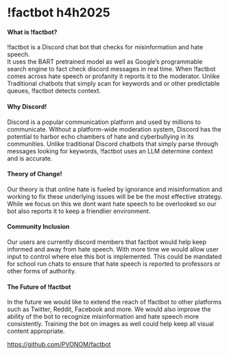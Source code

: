 # !factbot h4h2025

#### What is !factbot?

!factbot is a Discord chat bot that checks for misinformation and hate speech.  
It uses the BART pretrained model as well as Google’s programmable search engine to fact check discord messages in real time.
When !factbot comes across hate speech or profanity it reports it to the moderator.
Unlike Traditional chatbots that simply scan for keywords and or other predictable queues, !factbot detects context. 

#### Why Discord!

Discord is a popular communication platform and used by millions to communicate. 
Without a platform-wide moderation system, Discord has the potential to harbor echo chambers of hate and cyberbullying in its communities. 
Unlike traditional Discord chatbots that simply parse through messages looking for keywords, !factbot uses an LLM determine context and is accurate. 

#### Theory of Change!

Our theory is that online hate is fueled by ignorance and misinformation and working to fix these underlying issues will be be the most effective strategy. 
While we focus on this we dont want hate speech to be overlooked so our bot also reports it to keep a friendlier environment. 

#### Community Inclusion

Our users are currently discord members that factbot would help keep informed and away from hate speech. 
With more time we would allow user input to control where else this bot is implemented. 
This could be mandated for school run chats to ensure that hate speech is reported to professors or other forms of authority. 

#### The Future of !factbot

In the future we would like to extend the reach of !factbot to other platforms such as Twitter, Reddit, Facebook and more. 
We would also improve the ability of the bot to recognize misinformation and hate speech more consistently. 
Training the bot on images as well could help keep all visual content appropriate. 

https://github.com/PVONOM/factbot
